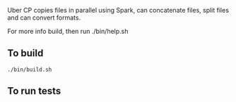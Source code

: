 
Uber CP copies files in parallel using Spark, can concatenate files, split files and can convert formats.

For more info build, then run ./bin/help.sh

## To build

`./bin/build.sh`

## To run tests
